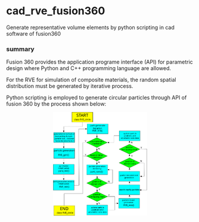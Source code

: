 # cad_rve_fusion360
Generate representative volume elements by python scripting in cad software of fusion360

### summary

Fusion 360 provides the application programe interface (API) for parametric design where Python and C++ programming language are allowed.

For the RVE for simulation of composite materials, the random spatial distribution must be generated by iterative process.

Python scripting is employed to generate circular particles through API of fusion 360 by the process shown below:

<p align="center">
    <img src="/res/figures/flow_chart.png" width="50%" align="center">
</p>